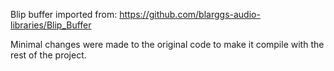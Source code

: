 Blip buffer imported from: https://github.com/blarggs-audio-libraries/Blip_Buffer

Minimal changes were made to the original code to make it compile with the rest of the project.
